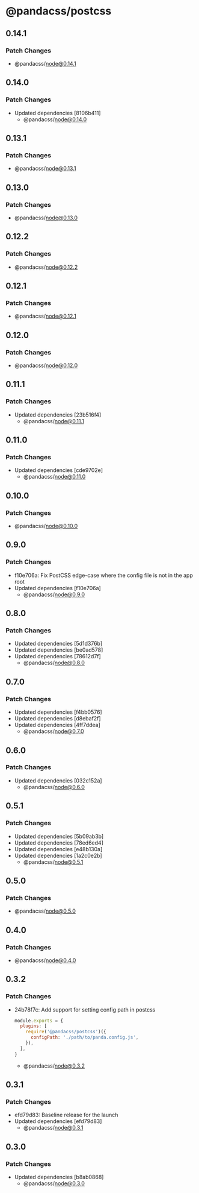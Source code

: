 # @pandacss/postcss

## 0.14.1

### Patch Changes

- @pandacss/node@0.14.1

## 0.14.0

### Patch Changes

- Updated dependencies [8106b411]
  - @pandacss/node@0.14.0

## 0.13.1

### Patch Changes

- @pandacss/node@0.13.1

## 0.13.0

### Patch Changes

- @pandacss/node@0.13.0

## 0.12.2

### Patch Changes

- @pandacss/node@0.12.2

## 0.12.1

### Patch Changes

- @pandacss/node@0.12.1

## 0.12.0

### Patch Changes

- @pandacss/node@0.12.0

## 0.11.1

### Patch Changes

- Updated dependencies [23b516f4]
  - @pandacss/node@0.11.1

## 0.11.0

### Patch Changes

- Updated dependencies [cde9702e]
  - @pandacss/node@0.11.0

## 0.10.0

### Patch Changes

- @pandacss/node@0.10.0

## 0.9.0

### Patch Changes

- f10e706a: Fix PostCSS edge-case where the config file is not in the app root
- Updated dependencies [f10e706a]
  - @pandacss/node@0.9.0

## 0.8.0

### Patch Changes

- Updated dependencies [5d1d376b]
- Updated dependencies [be0ad578]
- Updated dependencies [78612d7f]
  - @pandacss/node@0.8.0

## 0.7.0

### Patch Changes

- Updated dependencies [f4bb0576]
- Updated dependencies [d8ebaf2f]
- Updated dependencies [4ff7ddea]
  - @pandacss/node@0.7.0

## 0.6.0

### Patch Changes

- Updated dependencies [032c152a]
  - @pandacss/node@0.6.0

## 0.5.1

### Patch Changes

- Updated dependencies [5b09ab3b]
- Updated dependencies [78ed6ed4]
- Updated dependencies [e48b130a]
- Updated dependencies [1a2c0e2b]
  - @pandacss/node@0.5.1

## 0.5.0

### Patch Changes

- @pandacss/node@0.5.0

## 0.4.0

### Patch Changes

- @pandacss/node@0.4.0

## 0.3.2

### Patch Changes

- 24b78f7c: Add support for setting config path in postcss

  ```js
  module.exports = {
    plugins: [
      require('@pandacss/postcss')({
        configPath: './path/to/panda.config.js',
      }),
    ],
  }
  ```

  - @pandacss/node@0.3.2

## 0.3.1

### Patch Changes

- efd79d83: Baseline release for the launch
- Updated dependencies [efd79d83]
  - @pandacss/node@0.3.1

## 0.3.0

### Patch Changes

- Updated dependencies [b8ab0868]
  - @pandacss/node@0.3.0

